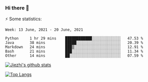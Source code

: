 ### Hi there 👋

⚡ Some statistics:

<!--START_SECTION:waka-->
```text
Week: 13 June, 2021 - 20 June, 2021

Python     1 hr 29 mins    ████████████░░░░░░░░░░░░░   47.53 % 
Java       38 mins         █████░░░░░░░░░░░░░░░░░░░░   20.39 % 
Markdown   24 mins         ███▒░░░░░░░░░░░░░░░░░░░░░   12.91 % 
Bash       21 mins         ███░░░░░░░░░░░░░░░░░░░░░░   11.34 % 
Other      14 mins         ██░░░░░░░░░░░░░░░░░░░░░░░   07.59 % 
```
<!--END_SECTION:waka-->

[![Jiezhi's github stats](https://github-readme-stats.vercel.app/api?username=Jiezhi&show_icons=true)](https://github.com/Jiezhi/github-readme-stats)

[![Top Langs](https://github-readme-stats.vercel.app/api/top-langs/?username=Jiezhi&hide=javascript,html)](https://github.com/Jiezhi/github-readme-stats)
<!--
**Jiezhi/Jiezhi** is a ✨ _special_ ✨ repository because its `README.md` (this file) appears on your GitHub profile.

Here are some ideas to get you started:

- 🔭 I’m currently working on ...
- 🌱 I’m currently learning ...
- 👯 I’m looking to collaborate on ...
- 🤔 I’m looking for help with ...
- 💬 Ask me about ...
- 📫 How to reach me: ...
- 😄 Pronouns: ...
- ⚡ Fun fact: ...
-->

